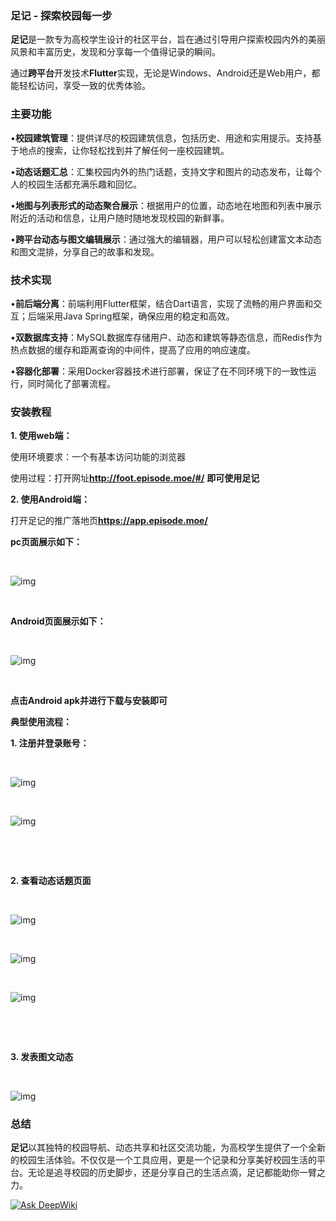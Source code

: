 ### **足记 - 探索校园每一步**

**足记**是一款专为高校学生设计的社区平台，旨在通过引导用户探索校园内外的美丽风景和丰富历史，发现和分享每一个值得记录的瞬间。

通过**跨平台**开发技术**Flutter**实现，无论是Windows、Android还是Web用户，都能轻松访问，享受一致的优秀体验。

### **主要功能**

•**校园建筑管理**：提供详尽的校园建筑信息，包括历史、用途和实用提示。支持基于地点的搜索，让你轻松找到并了解任何一座校园建筑。

•**动态话题汇总**：汇集校园内外的热门话题，支持文字和图片的动态发布，让每个人的校园生活都充满乐趣和回忆。

•**地图与列表形式的动态聚合展示**：根据用户的位置，动态地在地图和列表中展示附近的活动和信息，让用户随时随地发现校园的新鲜事。

•**跨平台动态与图文编辑展示**：通过强大的编辑器，用户可以轻松创建富文本动态和图文混排，分享自己的故事和发现。

### **技术实现**

•**前后端分离**：前端利用Flutter框架，结合Dart语言，实现了流畅的用户界面和交互；后端采用Java Spring框架，确保应用的稳定和高效。

•**双数据库支持**：MySQL数据库存储用户、动态和建筑等静态信息，而Redis作为热点数据的缓存和距离查询的中间件，提高了应用的响应速度。

•**容器化部署**：采用Docker容器技术进行部署，保证了在不同环境下的一致性运行，同时简化了部署流程。

### **安装教程**

**1.  使用web端：**

使用环境要求：一个有基本访问功能的浏览器

使用过程：打开网址**http://foot.episode.moe/#/** **即可使用足记**

**2.  使用Android端：**

打开足记的推广落地页**https://app.episode.moe/** 

**pc页面展示如下：**

﻿

![img](https://r2.episode.moe/lskypro/2025/01/09/677fbe0049a66.png)

﻿﻿



**Android页面展示如下：**

﻿

![img](https://r2.episode.moe/lskypro/2025/01/09/677fbf4dc6a3f.png)

﻿﻿



**点击Android apk并进行下载与安装即可**

**典型使用流程：**

**1.  注册并登录账号：**

﻿

![img](https://r2.episode.moe/lskypro/2025/01/09/677fbfc94093b.png)

﻿            

![img](https://r2.episode.moe/lskypro/2025/01/09/677fbff455db6.png)

﻿

﻿



**2.  查看动态话题页面**

﻿

![img](https://r2.episode.moe/lskypro/2025/01/09/677fc0ac970dd.png)

﻿           

![img](https://r2.episode.moe/lskypro/2025/01/09/677fc0bebb6a4.png)

​            

![img](https://r2.episode.moe/lskypro/2025/01/09/677fc0d571ced.png)

﻿

﻿



**3.  发表图文动态**

﻿

![img](https://r2.episode.moe/lskypro/2025/01/09/677fc129d9865.png)

### ﻿﻿**总结**

**足记**以其独特的校园导航、动态共享和社区交流功能，为高校学生提供了一个全新的校园生活体验。不仅仅是一个工具应用，更是一个记录和分享美好校园生活的平台。无论是追寻校园的历史脚步，还是分享自己的生活点滴，足记都能助你一臂之力。

[![Ask DeepWiki](https://deepwiki.com/badge.svg)](https://deepwiki.com/Episode233/footprint)
